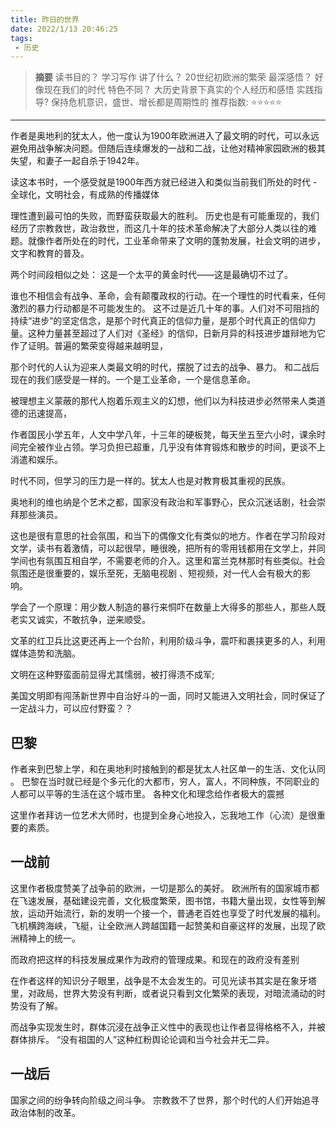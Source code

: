 ```yaml
---
title: 昨日的世界 
date: 2022/1/13 20:46:25
tags:
 - 历史 
---
```


> **摘要**
> 读书目的？ 学习写作 
> 讲了什么？ 20世纪初欧洲的繁荣
> 最深感悟？ 好像现在我们的时代
> 特色不同？ 大历史背景下真实的个人经历和感悟 
> 实践指导?  保持危机意识，盛世、增长都是周期性的
> 推荐指数:  ⭐️⭐️⭐⭐⭐  ️ 

---
作者是奥地利的犹太人，他一度认为1900年欧洲进入了最文明的时代，可以永远避免用战争解决问题。但随后连续爆发的一战和二战，让他对精神家园欧洲的极其失望，和妻子一起自杀于1942年。

读这本书时，一个感受就是1900年西方就已经进入和类似当前我们所处的时代 - 全球化，文明社会，有成熟的传播媒体

理性遭到最可怕的失败，而野蛮获取最大的胜利。
历史也是有可能重现的，我们经历了宗教救世，政治救世，而这几十年的技术革命解决了大部分人类以往的难题。就像作者所处在的时代，工业革命带来了文明的蓬勃发展，社会文明的进步，文字和教育的普及。

两个时间段相似之处： 这是一个太平的黄金时代——这是最确切不过了。

谁也不相信会有战争、革命，会有颠覆政权的行动。在一个理性的时代看来，任何激烈的暴力行动都是不可能发生的。
这不过是近几十年的事。人们对不可阻挡的持续“进步”的坚定信念，是那个时代真正的信仰力量，是那个时代真正的信仰力量。这种力量甚至超过了人们对《圣经》的信仰，日新月异的科技进步雄辩地为它作了证明。普遍的繁荣变得越来越明显，

那个时代的人认为迎来人类最文明的时代，摆脱了过去的战争、暴力。 和二战后现在的我们感受是一样的。一个是工业革命，一个是信息革命。

被理想主义蒙蔽的那代人抱着乐观主义的幻想，他们以为科技进步必然带来人类道德的迅速提高，

作者国民小学五年，人文中学八年，十三年的硬板凳，每天坐五至六小时，课余时间完全被作业占领。学习负担已超重，几乎没有体育锻炼和散步的时间，更谈不上消遣和娱乐。

时代不同，但学习的压力是一样的。犹太人也是对教育极其重视的民族。

奥地利的维也纳是个艺术之都，国家没有政治和军事野心，民众沉迷话剧，社会崇拜那些演员。

这也是很有意思的社会氛围，和当下的偶像文化有类似的地方。作者在学习阶段对文学，读书有着激情，可以起很早，睡很晚，把所有的零用钱都用在文学上，并同学间也有氛围互相自学，不需要老师的介入。这里和富兰克林那时有些类似。社会氛围还是很重要的，娱乐至死，无脑电视剧 、短视频，对一代人会有极大的影响。

学会了一个原理：用少数人制造的暴行来恫吓在数量上大得多的那些人，那些人既老实又诚实，不敢抗争，逆来顺受。

文革的红卫兵比这更还再上一个台阶，利用阶级斗争，震吓和裹挟更多的人，利用媒体造势和洗脑。

文明在这种野蛮面前显得尤其懦弱，被打得溃不成军;

美国文明即有闯荡新世界中自治好斗的一面，同时又能进入文明社会，同时保证了一定战斗力，可以应付野蛮？？

## 巴黎
作者来到巴黎上学，和在奥地利时接触到的都是犹太人社区单一的生活、文化认同 。
巴黎在当时就已经是个多元化的大都市，穷人，富人，不同种族，不同职业的人都可以平等的生活在这个城市里。
各种文化和理念给作者极大的震撼

这里作者拜访一位艺术大师时，也提到全身心地投入，忘我地工作（心流）是很重要的素质。

## 一战前
这里作者极度赞美了战争前的欧洲，一切是那么的美好。
欧洲所有的国家城市都在飞速发展，基础建设完善，文化极度繁荣，图书馆，书籍大量出现，女性等到解放，运动开始流行，新的发明一个接一个，普通老百姓也享受了时代发展的福利。
飞机横跨海峡，飞艇，让全欧洲人跨越国籍一起赞美和自豪这样的发展，出现了欧洲精神上的统一。

而政府把这样的科技发展成果作为政府的管理成果。和现在的政府没有差别

在作者这样的知识分子眼里，战争是不太会发生的。可见光读书其实是在象牙塔里，对政局，世界大势没有判断，或者说只看到文化繁荣的表现，对暗流涌动的时势没有了解。

而战争实现发生时，群体沉浸在战争正义性中的表现也让作者显得格格不入，并被群体排斥。
“没有祖国的人”这种红粉舆论论调和当今社会并无二异。

## 一战后
国家之间的纷争转向阶级之间斗争。
宗教救不了世界，那个时代的人们开始追寻政治体制的改革。
